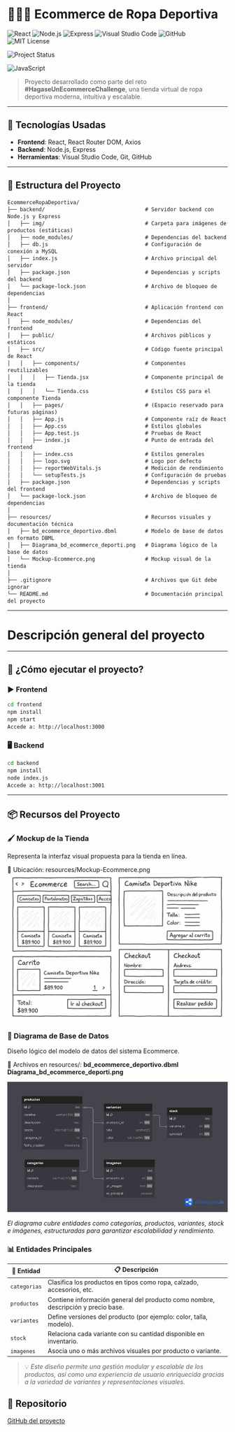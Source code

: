 # 🏋️‍♀️🧢 Ecommerce de Ropa Deportiva

![React](https://img.shields.io/badge/React-18.2.0-61DAFB?logo=react)
![Node.js](https://img.shields.io/badge/Node.js-18.x-green?logo=node.js)
![Express](https://img.shields.io/badge/Express.js-4.x-black?logo=express)
![Visual Studio Code](https://img.shields.io/badge/VS%20Code-Editor-007ACC?logo=visualstudiocode)
![GitHub](https://img.shields.io/badge/GitHub-Repo-181717?logo=github)
![MIT License](https://img.shields.io/badge/License-MIT-blue.svg)

![Project Status](https://img.shields.io/badge/status-En%20Desarrollo-yellow)

![JavaScript](https://img.shields.io/badge/JavaScript-ES6+-F7DF1E?logo=javascript&logoColor=black)

> Proyecto desarrollado como parte del reto **#HagaseUnEcommerceChallenge**, una tienda virtual de ropa deportiva moderna, intuitiva y escalable.

---

## 🧩 Tecnologías Usadas

- **Frontend**: React, React Router DOM, Axios  
- **Backend**: Node.js, Express  
- **Herramientas**: Visual Studio Code, Git, GitHub  

---

## 📁 Estructura del Proyecto

```
EcommerceRopaDeportiva/
├── backend/                                # Servidor backend con Node.js y Express
│   ├── img/                                # Carpeta para imágenes de productos (estáticas)
│   ├── node_modules/                       # Dependencias del backend
│   ├── db.js                               # Configuración de conexión a MySQL
│   ├── index.js                            # Archivo principal del servidor
│   ├── package.json                        # Dependencias y scripts del backend
│   └── package-lock.json                   # Archivo de bloqueo de dependencias
│
├── frontend/                               # Aplicación frontend con React
│   ├── node_modules/                       # Dependencias del frontend
│   ├── public/                             # Archivos públicos y estáticos
│   ├── src/                                # Código fuente principal de React
│   │   ├── components/                     # Componentes reutilizables
│   │   │   ├── Tienda.jsx                  # Componente principal de la tienda
│   │   │   └── Tienda.css                  # Estilos CSS para el componente Tienda
│   │   ├── pages/                          # (Espacio reservado para futuras páginas)
│   │   ├── App.js                          # Componente raíz de React
│   │   ├── App.css                         # Estilos globales
│   │   ├── App.test.js                     # Pruebas de React
│   │   ├── index.js                        # Punto de entrada del frontend
│   │   ├── index.css                       # Estilos generales
│   │   ├── logo.svg                        # Logo por defecto
│   │   ├── reportWebVitals.js              # Medición de rendimiento
│   │   └── setupTests.js                   # Configuración de pruebas
│   ├── package.json                        # Dependencias y scripts del frontend
│   └── package-lock.json                   # Archivo de bloqueo de dependencias
│
├── resources/                              # Recursos visuales y documentación técnica
│   ├── bd_ecommerce_deportivo.dbml         # Modelo de base de datos en formato DBML
│   ├── Diagrama_bd_ecommerce_deporti.png   # Diagrama lógico de la base de datos
│   └── Mockup-Ecommerce.png                # Mockup visual de la tienda
│
├── .gitignore                              # Archivos que Git debe ignorar
└── README.md                               # Documentación principal del proyecto
```
---
# Descripción general del proyecto
---

## 🚀 ¿Cómo ejecutar el proyecto?

### ▶️ Frontend
```bash
cd frontend
npm install
npm start
Accede a: http://localhost:3000
```

### 🖥️ Backend
```bash
cd backend
npm install
node index.js
Accede a: http://localhost:3001
```
---

## 📦 Recursos del Proyecto

### 🖌️ Mockup de la Tienda
Representa la interfaz visual propuesta para la tienda en línea.

📂 Ubicación: resources/Mockup-Ecommerce.png
![Mockup de la tienda](resources/Mockup-Ecommerce.png)

### 🧠 Diagrama de Base de Datos
Diseño lógico del modelo de datos del sistema Ecommerce.

📂 Archivos en resources/:
**bd_ecommerce_deportivo.dbml**
**Diagrama_bd_ecommerce_deporti.png**

![Diagrama de la base de datos](resources/Diagrama_bd_ecommerce_deporti.png)

*El diagrama cubre entidades como categorías, productos, variantes, stock e imágenes, estructuradas para garantizar escalabilidad y rendimiento.*



### 📊 Entidades Principales

| 🧱 Entidad    | 📋 Descripción                                                                                                                                     |
|--------------|----------------------------------------------------------------------------------------------------------------------------------------------------|
| `categorias` | Clasifica los productos en tipos como ropa, calzado, accesorios, etc.                                                                             |
| `productos`  | Contiene información general del producto como nombre, descripción y precio base.                                                                 |
| `variantes`  | Define versiones del producto (por ejemplo: color, talla, modelo).                                                                                |
| `stock`      | Relaciona cada variante con su cantidad disponible en inventario.                                                                                 |
| `imagenes`   | Asocia uno o más archivos visuales por producto o variante.                                                                                       |

> 💡 *Este diseño permite una gestión modular y escalable de los productos, así como una experiencia de usuario enriquecida gracias a la variedad de variantes y representaciones visuales.*




## 🔗 Repositorio
[GitHub del proyecto](https://github.com/JohnMunioz/EcommerceRopaDeportiva)

